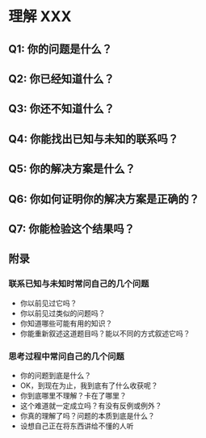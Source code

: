 # 理解 XXX

## Q1: 你的问题是什么？

## Q2: 你已经知道什么？

## Q3: 你还不知道什么？

## Q4: 你能找出已知与未知的联系吗？

## Q5: 你的解决方案是什么？

## Q6: 你如何证明你的解决方案是正确的？

## Q7: 你能检验这个结果吗？

## 附录
  
### 联系已知与未知时常问自己的几个问题

- 你以前见过它吗？
- 你以前见过类似的问题吗？
- 你知道哪些可能有用的知识？
- 你能重新叙述这道题目吗？能以不同的方式叙述它吗？

### 思考过程中常问自己的几个问题

- 你的问题到底是什么？
- OK，到现在为止，我到底有了什么收获呢？
- 你到底哪里不理解？卡在了哪里？
- 这个难道就一定成立吗？有没有反例或例外？
- 你真的理解了吗？问题的本质到底是什么？
- 设想自己正在将东西讲给不懂的人听
